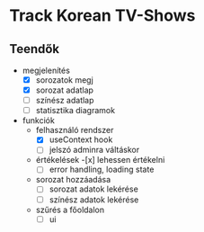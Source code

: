 # Track Korean TV-Shows

## Teendők

- megjelenítés
  - [x] sorozatok megj
  - [x] sorozat adatlap
  - [ ] színész adatlap
  - [ ] statisztika diagramok
- funkciók
  - felhasználó rendszer
    - [x] useContext hook
    - [ ] jelszó adminra váltáskor
  - értékelések -[x] lehessen értékelni
    - [ ] error handling, loading state
  - sorozat hozzáadása
    - [ ] sorozat adatok lekérése
    - [ ] színész adatok lekérése
  - szűrés a főoldalon
    - [ ] ui
